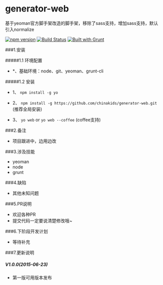 # generator-web
基于yeoman官方脚手架改造的脚手架，移除了sass支持，增加sass支持，默认引入normalize
 

[![npm version](https://badge.fury.io/js/engine.io.svg)](http://badge.fury.io/js/engine.io)
[![Build Status](https://travis-ci.org/chinakids/generator-web.svg?branch=master)](https://travis-ci.org/chinakids/generator-web)
[![Built with Grunt](https://cdn.gruntjs.com/builtwith.png)](http://gruntjs.com/)

###1.安装

#####1.1 环境配置

-  *、基础环境：node、git、yeoman、grunt-cli


#####1.2 安装
- 1、 `npm install -g yo`

- 2、 `npm install -g https://github.com/chinakids/generator-web.git`  (推荐全局安装)

- 3、 `yo web` or `yo web --coffee` (coffee支持)


###2.备注

-   项目跟进中，边用边改

###3.涉及技能

- yeoman
- node
- grunt

###4.缺陷

- 其他未知问题

###5.PR说明
- 欢迎各种PR
- 提交代码一定要说清楚修改哦~

###6.下阶段开发计划
- 等待补充

###7.更新说明
##### V1.0.0(2015-06-23)
- 第一版可用版本发布